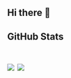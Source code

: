 ## Hi there 👋

<!--
**AdiSantosh/AdiSantosh** is a ✨ _special_ ✨ repository because its `README.md` (this file) appears on your GitHub profile.

Here are some ideas to get you started:

- 🔭 I’m currently working on ...
- 🌱 I’m currently learning ...
- 👯 I’m looking to collaborate on ...
- 🤔 I’m looking for help with ...
- 💬 Ask me about ...
- 📫 How to reach me: ...
- 😄 Pronouns: ...
- ⚡ Fun fact: ...
-->

## GitHub Stats
<h1 align="left">
<a href="#"><img align="center" src="https://github-readme-stats.vercel.app/api?username=AdiSantosh&show_icons=true&theme=radical" /></a>
<img align="center" src="https://github-readme-stats.vercel.app/api/top-langs/?username=AdiSantosh&layout=compact&langs_count=6&show_icons=true&theme=radical" />